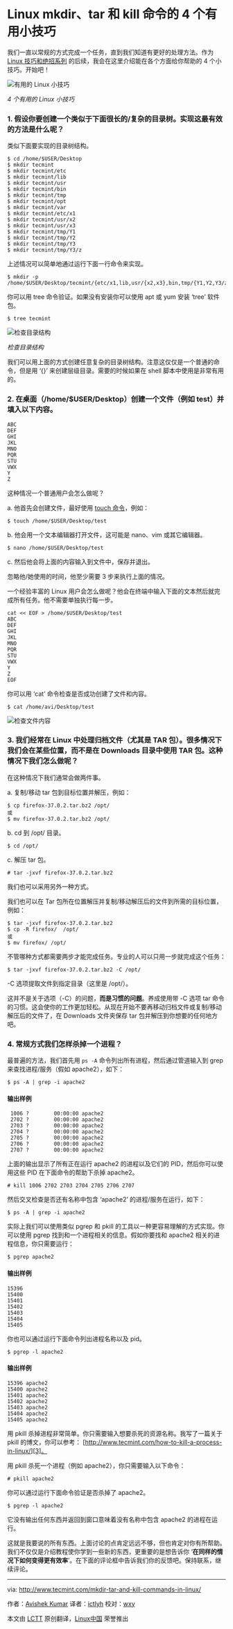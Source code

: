 Linux mkdir、tar 和 kill 命令的 4 个有用小技巧
================================================================================
我们一直以常规的方式完成一个任务，直到我们知道有更好的处理方法。作为 [Linux 技巧和绝招系列][1] 的后续，我会在这里介绍能在各个方面给你帮助的 4 个小技巧。开始吧！

![有用的 Linux 小技巧](http://www.tecmint.com/wp-content/uploads/2015/06/Linux-Useful-Tips.jpg)

*4 个有用的 Linux 小技巧*

### 1. 假设你要创建一个类似于下面很长的/复杂的目录树。实现这最有效的方法是什么呢？ ###

类似下面要实现的目录树结构。

    $ cd /home/$USER/Desktop
    $ mkdir tecmint
    $ mkdir tecmint/etc
    $ mkdir tecmint/lib
    $ mkdir tecmint/usr
    $ mkdir tecmint/bin
    $ mkdir tecmint/tmp
    $ mkdir tecmint/opt
    $ mkdir tecmint/var
    $ mkdir tecmint/etc/x1
    $ mkdir tecmint/usr/x2
    $ mkdir tecmint/usr/x3
    $ mkdir tecmint/tmp/Y1
    $ mkdir tecmint/tmp/Y2
    $ mkdir tecmint/tmp/Y3
    $ mkdir tecmint/tmp/Y3/z

上述情况可以简单地通过运行下面一行命令来实现。

    $ mkdir -p /home/$USER/Desktop/tecmint/{etc/x1,lib,usr/{x2,x3},bin,tmp/{Y1,Y2,Y3/z},opt,var}

你可以用 tree 命令验证。如果没有安装你可以使用 apt 或 yum 安装 ‘tree’ 软件包。

    $ tree tecmint

![检查目录结构](http://www.tecmint.com/wp-content/uploads/2015/06/Check-Directory-Structure.png)

*检查目录结构*

我们可以用上面的方式创建任意复杂的目录树结构。注意这仅仅是一个普通的命令，但是用 ‘{}’ 来创建层级目录。需要的时候如果在 shell 脚本中使用是非常有用的。

### 2. 在桌面（/home/$USER/Desktop）创建一个文件（例如 test）并填入以下内容。 ###

    ABC
    DEF
    GHI
    JKL
    MNO
    PQR
    STU
    VWX
    Y
    Z

这种情况一个普通用户会怎么做呢？

a. 他首先会创建文件，最好使用 [touch 命令][2]，例如：

    $ touch /home/$USER/Desktop/test

b. 他会用一个文本编辑器打开文件，这可能是 nano、vim 或其它编辑器。

    $ nano /home/$USER/Desktop/test

c. 然后他会将上面的内容输入到文件中，保存并退出。

忽略他/她使用的时间，他至少需要 3 步来执行上面的情况。

一个经验丰富的 Linux 用户会怎么做呢？他会在终端中输入下面的文本然后就完成所有任务。他不需要单独执行每一步。

    cat << EOF > /home/$USER/Desktop/test
    ABC
    DEF
    GHI
    JKL
    MNO
    PQR
    STU
    VWX
    Y
    Z
    EOF

你可以用 ‘cat’ 命令检查是否成功创建了文件和内容。

    $ cat /home/avi/Desktop/test

![检查文件内容](http://www.tecmint.com/wp-content/uploads/2015/06/Check-File-Content.gif)

### 3. 我们经常在 Linux 中处理归档文件（尤其是 TAR 包）。很多情况下我们会在某些位置，而不是在 Downloads 目录中使用 TAR 包。这种情况下我们怎么做呢？ ###

在这种情况下我们通常会做两件事。

a. 复制/移动 tar 包到目标位置并解压，例如：

    $ cp firefox-37.0.2.tar.bz2 /opt/
    或
    $ mv firefox-37.0.2.tar.bz2 /opt/

b. cd 到 /opt/ 目录。

    $ cd /opt/

c. 解压 tar 包。

    # tar -jxvf firefox-37.0.2.tar.bz2 

我们也可以采用另外一种方式。

我们也可以在 Tar 包所在位置解压并复制/移动解压后的文件到所需的目标位置，例如：

    $ tar -jxvf firefox-37.0.2.tar.bz2 
    $ cp -R firefox/  /opt/
    或
    $ mv firefox/ /opt/

不管哪种方式都需要两步才能完成任务。专业的人可以只用一步就完成这个任务：

    $ tar -jxvf firefox-37.0.2.tar.bz2 -C /opt/

-C 选项提取文件到指定目录（这里是 /opt/）。

这并不是关于选项（-C）的问题，**而是习惯的问题**。养成使用带 -C 选项 tar 命令的习惯。这会使你的工作更加轻松。从现在开始不要再移动归档文件或复制/移动解压后的文件了，在 Downloads 文件夹保存 tar 包并解压到你想要的任何地方吧。

### 4. 常规方式我们怎样杀掉一个进程？ ###

最普遍的方法，我们首先用 `ps -A` 命令列出所有进程，然后通过管道输入到 grep 来查找进程/服务（假如 apache2），如下：

    $ ps -A | grep -i apache2

#### 输出样例 ####

     1006 ?        00:00:00 apache2
     2702 ?        00:00:00 apache2
     2703 ?        00:00:00 apache2
     2704 ?        00:00:00 apache2
     2705 ?        00:00:00 apache2
     2706 ?        00:00:00 apache2
     2707 ?        00:00:00 apache2

上面的输出显示了所有正在运行 apache2 的进程以及它们的 PID，然后你可以使用这些 PID 在下面命令的帮助下杀掉 apache2。

    # kill 1006 2702 2703 2704 2705 2706 2707

然后交叉检查是否还有名称中包含 ‘apache2’ 的进程/服务在运行，如下：

    $ ps -A | grep -i apache2

实际上我们可以使用类似 pgrep 和 pkill 的工具以一种更容易理解的方式实现。你可以使用 pgrep 找到和一个进程相关的信息。假如你要找和 apache2 相关的进程信息，你只需要运行：

    $ pgrep apache2

#### 输出样例 ####

    15396
    15400
    15401
    15402
    15403
    15404
    15405

你也可以通过运行下面命令列出进程名称以及 pid。

    $ pgrep -l apache2

#### 输出样例 ####

    15396 apache2
    15400 apache2
    15401 apache2
    15402 apache2
    15403 apache2
    15404 apache2
    15405 apache2

用 pkill 杀掉进程非常简单。你只需要输入想要杀死的资源名称。我写了一篇关于 pkill 的博文，你可以参考： [http://www.tecmint.com/how-to-kill-a-process-in-linux/][3]。

用 pkill 杀死一个进程（例如 apache2），你只需要输入以下命令：

    # pkill apache2

你可以通过运行下面命令验证是否杀掉了 apache2。

    $ pgrep -l apache2

它没有输出任何东西并返回到窗口意味着没有名称中包含 apache2 的进程在运行。

这就是我要说的所有东西。上面讨论的点肯定远远不够，但也肯定对你有所帮助。我们不仅仅是介绍教程使你学到一些新的东西，更重要的是想告诉你 ‘**在同样的情况下如何变得更有效率**’。在下面的评论框中告诉我们你的反馈吧。保持联系，继续评论。

--------------------------------------------------------------------------------

via: http://www.tecmint.com/mkdir-tar-and-kill-commands-in-linux/

作者：[Avishek Kumar][a]
译者：[ictlyh](https://github.com/ictlyh)
校对：[wxy](https://github.com/wxy)

本文由 [LCTT](https://github.com/LCTT/TranslateProject) 原创翻译，[Linux中国](https://linux.cn/) 荣誉推出

[a]:http://www.tecmint.com/author/avishek/
[1]:http://www.tecmint.com/tag/linux-tricks/
[2]:http://www.tecmint.com/8-pratical-examples-of-linux-touch-command/
[3]:http://www.tecmint.com/how-to-kill-a-process-in-linux/